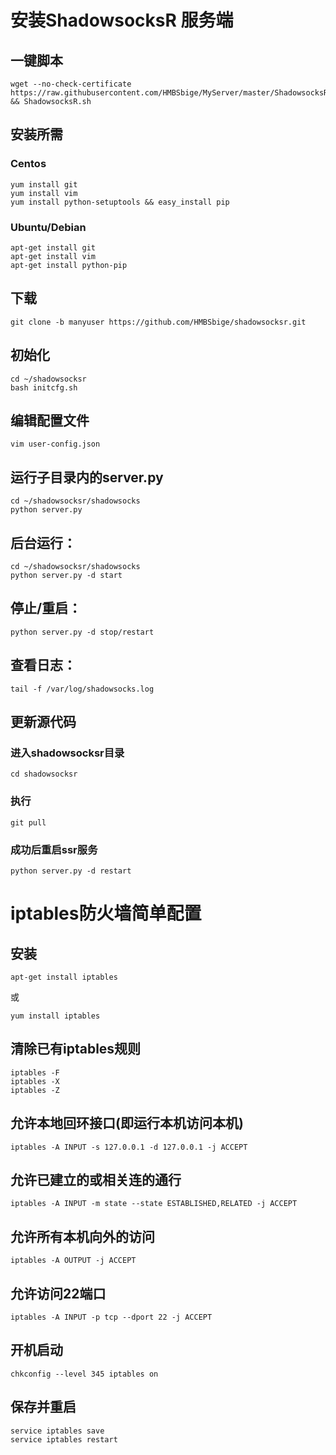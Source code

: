 # 安装ShadowsocksR 服务端
## 一键脚本
```
wget --no-check-certificate https://raw.githubusercontent.com/HMBSbige/MyServer/master/ShadowsocksR/ShadowsocksR.sh && ShadowsocksR.sh
```
## 安装所需
### Centos
```
yum install git
yum install vim
yum install python-setuptools && easy_install pip
```
### Ubuntu/Debian
```
apt-get install git
apt-get install vim
apt-get install python-pip
```

## 下载
```
git clone -b manyuser https://github.com/HMBSbige/shadowsocksr.git
```

## 初始化
```
cd ~/shadowsocksr
bash initcfg.sh
```
## 编辑配置文件

```
vim user-config.json
```

## 运行子目录内的server.py
```
cd ~/shadowsocksr/shadowsocks
python server.py
```
## 后台运行：
```
cd ~/shadowsocksr/shadowsocks
python server.py -d start
```
## 停止/重启：
```
python server.py -d stop/restart
```
## 查看日志：
```
tail -f /var/log/shadowsocks.log
```
## 更新源代码
### 进入shadowsocksr目录
```
cd shadowsocksr
```
### 执行
```
git pull
```
### 成功后重启ssr服务
```
python server.py -d restart
```
# iptables防火墙简单配置
## 安装
```
apt-get install iptables
```
或
```
yum install iptables
```
## 清除已有iptables规则
```
iptables -F
iptables -X
iptables -Z
```
## 允许本地回环接口(即运行本机访问本机)
```
iptables -A INPUT -s 127.0.0.1 -d 127.0.0.1 -j ACCEPT
```
## 允许已建立的或相关连的通行
```
iptables -A INPUT -m state --state ESTABLISHED,RELATED -j ACCEPT
```
## 允许所有本机向外的访问
```
iptables -A OUTPUT -j ACCEPT
```
## 允许访问22端口
```
iptables -A INPUT -p tcp --dport 22 -j ACCEPT
```
## 开机启动
```
chkconfig --level 345 iptables on
```
## 保存并重启
```
service iptables save
service iptables restart
```
